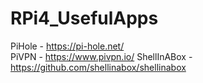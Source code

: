 # RPi4_UsefulApps

PiHole - https://pi-hole.net/  
PiVPN - https://www.pivpn.io/
ShellInABox - https://github.com/shellinabox/shellinabox
